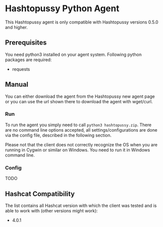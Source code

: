 # Hashtopussy Python Agent

This Hashtopussy agent is only compatible with Hashtopussy versions 0.5.0 and higher.

## Prerequisites

You need python3 installed on your agent system. 
Following python packages are required:

* requests

## Manual

You can either download the agent from the Hashtopussy new agent page or you can use the url shown there to download the agent with 
wget/curl.

### Run

To run the agent you simply need to call `python3 hashtopussy.zip`. There are no command line options accepted, all 
settings/configurations are done via the config file, described in the following section.

Please not that the client does not correctly recognize the OS when you are running in Cygwin or similar on Windows. You need to run it in Windows command line.

### Config

TODO

## Hashcat Compatibility

The list contains all Hashcat version with which the client was tested and is able to work with (other versions might work):

* 4.0.1
